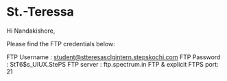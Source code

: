# St.-Teressa


Hi Nandakishore,

Please find the FTP credentials below:

FTP Username : student@stteresasclgintern.stepskochi.com
FTP Password : StT6$s_UIUX.StePS
FTP server      : ftp.spectrum.in
FTP & explicit FTPS port:  21
